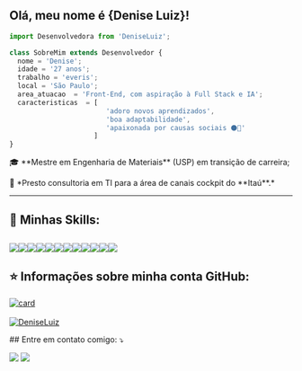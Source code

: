 ## Olá, meu nome é <strong>{Denise Luiz}!</strong>

```js
import Desenvolvedora from 'DeniseLuiz';

class SobreMim extends Desenvolvedor {
  nome = 'Denise';
  idade = '27 anos';
  trabalho = 'everis';
  local = 'São Paulo';
  area_atuacao  = 'Front-End, com aspiração à Full Stack e IA';
  caracteristicas  = [
                        'adoro novos aprendizados', 
                        'boa adaptabilidade', 
                        'apaixonada por causas sociais ⚫🌈'
                     ]
}
```

<p>🎓 **Mestre em Engenharia de Materiais** (USP) em transição de carreira;</p>

<p>🚩 *Presto consultoria em TI para a área de canais cockpit do **Itaú**.*</p>


----

## 🚀 Minhas Skills:
<img src="https://img.shields.io/badge/JavaScript-F7DF1E?style=for-the-badge&logo=javascript&logoColor=black" /><img src="https://img.shields.io/badge/HTML5-E34F26?style=for-the-badge&logo=html5&logoColor=white" /><img src="https://img.shields.io/badge/CSS-239120?&style=for-the-badge&logo=css3&logoColor=white" /><img src="https://img.shields.io/badge/C-00599C?style=for-the-badge&logo=c&logoColor=white" /><img src="	https://img.shields.io/badge/C%23-239120?style=for-the-badge&logo=c-sharp&logoColor=white" /><img src="https://img.shields.io/badge/TypeScript-007ACC?style=for-the-badge&logo=typescript&logoColor=white" /><img src="https://img.shields.io/badge/Node.js-43853D?style=for-the-badge&logo=node.js&logoColor=white" /><img src="https://img.shields.io/badge/Java-ED8B00?style=for-the-badge&logo=java&logoColor=white" /><img src="https://img.shields.io/badge/Angular-DD0031?style=for-the-badge&logo=angular&logoColor=white" /><img src="https://img.shields.io/badge/AngularJS-E23237?style=for-the-badge&logo=angularjs&logoColor=white" /><img src="https://img.shields.io/badge/Spring-6DB33F?style=for-the-badge&logo=spring&logoColor=white" /><img src="https://img.shields.io/badge/Amazon_AWS-232F3E?style=for-the-badge&logo=amazon-aws&logoColor=white" />
---

## ⭐ Informações sobre minha conta GitHub:
[![card](https://github-readme-stats.vercel.app/api?username=DeniseLuiz&theme=dracula)](https://github.com/DeniseLuiz/)<br>  
[![DeniseLuiz](https://github-readme-stats.vercel.app/api/top-langs/?username=DeniseLuiz&hide=html&layout=compact&theme=dracula)](https://github.com/DeniseLuiz/)


<p align="left">
  ## Entre em contato comigo: ⤵️
</p>

<p align="left">
 <a href="#" alt="Gmail">
  <img src="https://img.shields.io/badge/-Gmail-FF0000?style=flat-square&labelColor=FF0000&logo=gmail&logoColor=white&link=denisesantos.luiz@gmail.com" /></a>

  <a href="#" alt="Linkedin">
  <img src="https://img.shields.io/badge/-Linkedin-0e76a8?style=flat-square&logo=Linkedin&logoColor=white&link=https://www.linkedin.com/in/denisesl/" /></a>
</p>  
